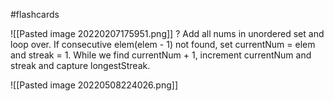 #flashcards 

![[Pasted image 20220207175951.png]]
?
Add all nums in unordered set and loop over. If consecutive elem(elem - 1) not found, set currentNum = elem and streak = 1. While we find currentNum + 1, increment currentNum and streak and capture longestStreak.

![[Pasted image 20220508224026.png]]